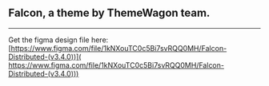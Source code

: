 ## Falcon, a theme by ThemeWagon team.

---

Get the figma design file here:
[https://www.figma.com/file/1kNXouTC0c5Bi7svRQQ0MH/Falcon-Distributed-(v3.4.0))]( https://www.figma.com/file/1kNXouTC0c5Bi7svRQQ0MH/Falcon-Distributed-(v3.4.0)))
